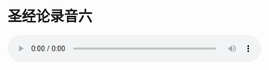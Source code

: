 # 圣经论录音六

<audio style="width: 100%;" preload="false" controls controlslist="nodownload"><source src="http://file.simai.life/audio/mp3/old/27369.mp3" type="audio/mpeg">Your browser does not support the audio element.</audio>


